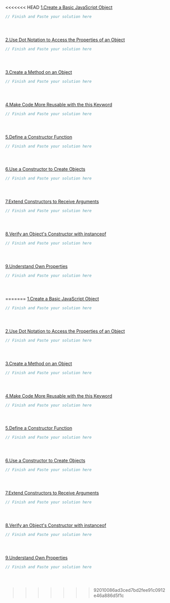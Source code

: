 <<<<<<< HEAD
[1.Create a Basic JavaScript Object](https://www.freecodecamp.org/learn/javascript-algorithms-and-data-structures/object-oriented-programming/create-a-basic-javascript-object)
```js
// Finish and Paste your solution here





```


[2.Use Dot Notation to Access the Properties of an Object](https://www.freecodecamp.org/learn/javascript-algorithms-and-data-structures/object-oriented-programming/use-dot-notation-to-access-the-properties-of-an-object)

```js
// Finish and Paste your solution here





```

[3.Create a Method on an Object](https://www.freecodecamp.org/learn/javascript-algorithms-and-data-structures/object-oriented-programming/create-a-method-on-an-object)
```js
// Finish and Paste your solution here





```

[4.Make Code More Reusable with the this Keyword](https://www.freecodecamp.org/learn/javascript-algorithms-and-data-structures/object-oriented-programming/make-code-more-reusable-with-the-this-keyword)
```js
// Finish and Paste your solution here





```

[5.Define a Constructor Function](https://www.freecodecamp.org/learn/javascript-algorithms-and-data-structures/object-oriented-programming/define-a-constructor-function)
```js
// Finish and Paste your solution here





```



[6.Use a Constructor to Create Objects](https://www.freecodecamp.org/learn/javascript-algorithms-and-data-structures/object-oriented-programming/use-a-constructor-to-create-objects)
```js
// Finish and Paste your solution here





```

[7.Extend Constructors to Receive Arguments](https://www.freecodecamp.org/learn/javascript-algorithms-and-data-structures/object-oriented-programming/extend-constructors-to-receive-arguments)
```js
// Finish and Paste your solution here





```


[8.Verify an Object's Constructor with instanceof](https://www.freecodecamp.org/learn/javascript-algorithms-and-data-structures/object-oriented-programming/verify-an-objects-constructor-with-instanceof)

```js
// Finish and Paste your solution here





```

[9.Understand Own Properties](https://www.freecodecamp.org/learn/javascript-algorithms-and-data-structures/object-oriented-programming/understand-own-properties)
```js
// Finish and Paste your solution here





```
=======
[1.Create a Basic JavaScript Object](https://www.freecodecamp.org/learn/javascript-algorithms-and-data-structures/object-oriented-programming/create-a-basic-javascript-object)
```js
// Finish and Paste your solution here





```


[2.Use Dot Notation to Access the Properties of an Object](https://www.freecodecamp.org/learn/javascript-algorithms-and-data-structures/object-oriented-programming/use-dot-notation-to-access-the-properties-of-an-object)

```js
// Finish and Paste your solution here





```

[3.Create a Method on an Object](https://www.freecodecamp.org/learn/javascript-algorithms-and-data-structures/object-oriented-programming/create-a-method-on-an-object)
```js
// Finish and Paste your solution here





```

[4.Make Code More Reusable with the this Keyword](https://www.freecodecamp.org/learn/javascript-algorithms-and-data-structures/object-oriented-programming/make-code-more-reusable-with-the-this-keyword)
```js
// Finish and Paste your solution here





```

[5.Define a Constructor Function](https://www.freecodecamp.org/learn/javascript-algorithms-and-data-structures/object-oriented-programming/define-a-constructor-function)
```js
// Finish and Paste your solution here





```



[6.Use a Constructor to Create Objects](https://www.freecodecamp.org/learn/javascript-algorithms-and-data-structures/object-oriented-programming/use-a-constructor-to-create-objects)
```js
// Finish and Paste your solution here





```

[7.Extend Constructors to Receive Arguments](https://www.freecodecamp.org/learn/javascript-algorithms-and-data-structures/object-oriented-programming/extend-constructors-to-receive-arguments)
```js
// Finish and Paste your solution here





```


[8.Verify an Object's Constructor with instanceof](https://www.freecodecamp.org/learn/javascript-algorithms-and-data-structures/object-oriented-programming/verify-an-objects-constructor-with-instanceof)

```js
// Finish and Paste your solution here





```

[9.Understand Own Properties](https://www.freecodecamp.org/learn/javascript-algorithms-and-data-structures/object-oriented-programming/understand-own-properties)
```js
// Finish and Paste your solution here





```
>>>>>>> 92010086ad3ced7bd2fee91c0912e46a886d5f1c
